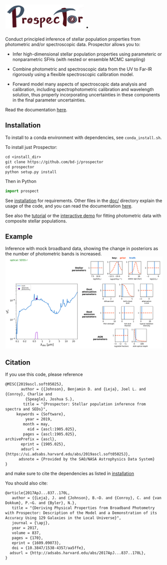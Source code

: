 <img src="doc/images/logo_name.png" height=75/>  .
==========

Conduct principled inference of stellar population properties from photometric
and/or spectroscopic data.  Prospector allows you to:

* Infer high-dimensional stellar population properties using parameteric or nonparametric SFHs
  (with nested or ensemble MCMC sampling)

* Combine photometric and spectroscopic data from the UV to Far-IR rigorously using a flexible
  spectroscopic calibration model.

* Forward model many aspects of spectroscopic data analysis and
  calibration, including spectrophotometric calibration and wavelength solution,
  thus properly incorporating uncertainties in these components in the final parameter uncertainties.

Read the documentation [here](http://prospect.readthedocs.io/en/latest/).

Installation
------
To install to a conda environment with dependencies, see `conda_install.sh`.

To install just Prospector:
```
cd <install_dir>
git clone https://github.com/bd-j/prospector
cd prospector
python setup.py install
```

Then in Python
```python
import prospect
```

See [installation](doc/installation.rst) for requirements.
Other files in the [doc/](doc/) directory explain the usage of the code,
and you can read the documentation [here](http://prospect.readthedocs.io/en/latest/).

See also the [tutorial](demo/tutorial.rst)
or the [interactive demo](demo/InteractiveDemo.ipynb)
for fitting photometric data with composite stellar populations.


Example
-------
Inference with mock broadband data, showing the change in posteriors as the
number of photometric bands is increased.
![Demonstration of posterior inference with increasing number of photometric bands](doc/images/animation.gif)


Citation
------
If you use this code, please reference
```
@MISC{2019ascl.soft05025J,
       author = {{Johnson}, Benjamin D. and {Leja}, Joel L. and {Conroy}, Charlie and
         {Speagle}, Joshua S.},
        title = "{Prospector: Stellar population inference from spectra and SEDs}",
     keywords = {Software},
         year = 2019,
        month = may,
          eid = {ascl:1905.025},
        pages = {ascl:1905.025},
archivePrefix = {ascl},
       eprint = {1905.025},
       adsurl = {https://ui.adsabs.harvard.edu/abs/2019ascl.soft05025J},
      adsnote = {Provided by the SAO/NASA Astrophysics Data System}
}
```

and make sure to cite the dependencies as listed in [installation](doc/installation.rst)

You should also cite:
```
@article{2017ApJ...837..170L,
   author = {{Leja}, J. and {Johnson}, B.~D. and {Conroy}, C. and {van Dokkum}, P.~G. and {Byler}, N.},
   title = "{Deriving Physical Properties from Broadband Photometry with Prospector: Description of the Model and a Demonstration of its Accuracy Using 129 Galaxies in the Local Universe}",
   journal = {\apj},
   year = 2017,
   volume = 837,
   pages = {170},
   eprint = {1609.09073},
   doi = {10.3847/1538-4357/aa5ffe},
  adsurl = {http://adsabs.harvard.edu/abs/2017ApJ...837..170L},
}
```
